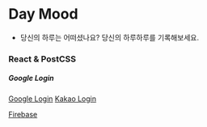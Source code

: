 # Day Mood

- 당신의 하루는 어떠셨나요?
  당신의 하루하루를 기록해보세요.

### React & PostCSS

##### Google Login

[Google Login](https://alpoxdev.tistory.com/15)
[Kakao Login](https://m.blog.naver.com/rkdudwl/221906303255)

[Firebase]()
